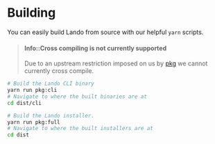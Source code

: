 Building
========

You can easily build Lando from source with our helpful `yarn` scripts.

> #### Info::Cross compiling is not currently supported
>
> Due to an upstream restriction imposed on us by [pkg](https://github.com/zeit/pkg) we cannot currently cross compile.

```bash
# Build the Lando CLI binary
yarn run pkg:cli
# Navigate to where the built binaries are at
cd dist/cli

# Build the Lando installer.
yarn run pkg:full
# Navigate to where the built installers are at
cd dist
```

